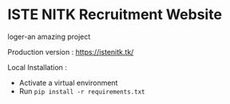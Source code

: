 # ISTE NITK Recruitment Website
loger-an amazing project

Production version : https://istenitk.tk/

Local Installation : 
  - Activate a virtual environment
  - Run `pip install -r requirements.txt`
